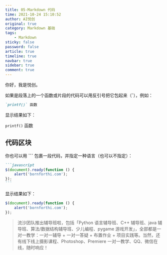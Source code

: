 ```yaml
---
title: 05-Markdown 代码 
time: 2021-10-24 15:10:52
author: AI悦创
original: true
category: Markdown 基础
tags:
    - Markdown
sticky: false
password: false
article: true
timeline: true
navbar: true
sidebar: true
comment: true
---
```


你好，我是悦创。

如果是段落上的一个函数或片段的代码可以用反引号把它包起来（**`**），例如：

```markdown
`printf()` 函数
```

显示结果如下：

`printf()` 函数

## 代码区块

你也可以用 **```** 包裹一段代码，并指定一种语言（也可以不指定）：

````markdown
```javascript
$(document).ready(function () {
    alert('bornforthi.com');
});
```
````

显示结果如下：

```javascript
$(document).ready(function () {
    alert('bornforthi.com');
});
```

> 流沙团队推出辅导班啦，包括「Python 语言辅导班、C++ 辅导班、java 辅导班、算法/数据结构辅导班、少儿编程、pygame 游戏开发」，全部都是一对一教学：一对一辅导 + 一对一答疑 + 布置作业 + 项目实践等。当然，还有线下线上摄影课程、Photoshop、Premiere 一对一教学、QQ、微信在线，随时响应！